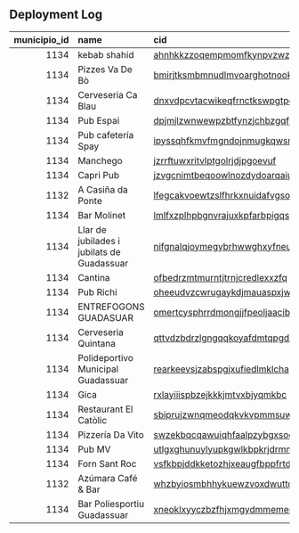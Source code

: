 ## Deployment Log

|   municipio_id | name                                       | cid                                                                                              | place_id                    | status   |
|---------------:|:-------------------------------------------|:-------------------------------------------------------------------------------------------------|:----------------------------|:---------|
|           1134 | kebab shahid                               | [ahnhkkzzoqempmomfkynpvzwzgdgpr](https://ahnhkkzzoqempmomfkynpvzwzgdgpr-qd4vhbvyra-ew.a.run.app) | ChIJS6PPx8uvYQ0R3WO2UEbm4Ck | ✅        |
|           1134 | Pizzes Va De Bò                            | [bmirjtksmbmnudlmvoarghotnookpn](https://bmirjtksmbmnudlmvoarghotnookpn-qd4vhbvyra-ew.a.run.app) | ChIJNTyalK-vYQ0RDQKP3klOVdw | ✅        |
|           1134 | Cerveseria Ca Blau                         | [dnxvdpcvtacwikeqfrnctkswpgtpov](https://dnxvdpcvtacwikeqfrnctkswpgtpov-qd4vhbvyra-ew.a.run.app) | ChIJvxtMejmvYQ0RA-DSAy-Z7Hs | ✅        |
|           1134 | Pub Espai                                  | [dpjmjlzwnwewpzbtfynzjchbzgqfjw](https://dpjmjlzwnwewpzbtfynzjchbzgqfjw-qd4vhbvyra-ew.a.run.app) | ChIJkdgCOa6vYQ0Rj3h9F4cJHRQ | ✅        |
|           1134 | Pub cafetería Spay                         | [ipyssqhfkmvfmgndojnmugkqwsrpvm](https://ipyssqhfkmvfmgndojnmugkqwsrpvm-qd4vhbvyra-ew.a.run.app) | ChIJ25yHVgCvYQ0Rp2IQPkG2HqI | ✅        |
|           1134 | Manchego                                   | [jzrrftuwxritvlptgolrjdjpgoevuf](https://jzrrftuwxritvlptgolrjdjpgoevuf-qd4vhbvyra-ew.a.run.app) | ChIJG36eb0mvYQ0RP7O0QZ9Smv4 | ✅        |
|           1134 | Capri Pub                                  | [jzvgcnimtbeqoowlnozdydoarqaium](https://jzvgcnimtbeqoowlnozdydoarqaium-qd4vhbvyra-ew.a.run.app) | ChIJD9oTdMevYQ0RzLo6topByaw | ✅        |
|           1132 | A Casiña da Ponte                          | [lfegcakvoewtzslfhrkxnuidafvgso](https://lfegcakvoewtzslfhrkxnuidafvgso-qd4vhbvyra-ew.a.run.app) | ChIJ4XXCdAC_MQ0RwsLf9Za9Rjc | ✅        |
|           1134 | Bar Molinet                                | [lmlfxzplhpbgnvrajuxkpfarbpigqs](https://lmlfxzplhpbgnvrajuxkpfarbpigqs-qd4vhbvyra-ew.a.run.app) | ChIJe4yrV6WvYQ0RWmBQEEWnFHc | ✅        |
|           1134 | Llar de jubilades i jubilats de Guadassuar | [nifgnalqjoymegybrhwwghxyfneujr](https://nifgnalqjoymegybrhwwghxyfneujr-qd4vhbvyra-ew.a.run.app) | ChIJa4gWJLGvYQ0RQKzWHQz1HMc | ✅        |
|           1134 | Cantina                                    | [ofbedrzmtmurntjtrnjcredlexxzfq](https://ofbedrzmtmurntjtrnjcredlexxzfq-qd4vhbvyra-ew.a.run.app) | ChIJUeXGWImvYQ0Rs3YYefPGC4c | ✅        |
|           1134 | Pub Richi                                  | [oheeudvzcwrugaykdjmauaspxjwsyp](https://oheeudvzcwrugaykdjmauaspxjwsyp-qd4vhbvyra-ew.a.run.app) | ChIJPUXUe_-vYQ0RH2qzPXL8nOM | ✅        |
|           1134 | ENTREFOGONS GUADASUAR                      | [omertcysphrrdmongjjfpeoljaacib](https://omertcysphrrdmongjjfpeoljaacib-qd4vhbvyra-ew.a.run.app) | ChIJV-p2wq-vYQ0RoaWrJRxw7Rw | ✅        |
|           1134 | Cerveseria Quintana                        | [qttvdzbdrzlgngqqkoyafdmtqpgdmc](https://qttvdzbdrzlgngqqkoyafdmtqpgdmc-qd4vhbvyra-ew.a.run.app) | ChIJlXUgRLCvYQ0R0gFFmLqZYVE | ✅        |
|           1134 | Polideportivo Municipal Guadassuar         | [rearkeevsjzabspgjxufiedlmklcha](https://rearkeevsjzabspgjxufiedlmklcha-qd4vhbvyra-ew.a.run.app) | ChIJz8ThN6WvYQ0RLpWGlj0lW9k | ✅        |
|           1134 | Gica                                       | [rxlayiiispbzejkkkjmtvxbjyqmkbc](https://rxlayiiispbzejkkkjmtvxbjyqmkbc-qd4vhbvyra-ew.a.run.app) | ChIJk1BkBACvYQ0RqMlEJq5faoI | ✅        |
|           1134 | Restaurant El Catòlic                      | [sbiprujzwnqmeodqkvkvpmmsuwiprr](https://sbiprujzwnqmeodqkvkvpmmsuwiprr-qd4vhbvyra-ew.a.run.app) | ChIJT1ZJPAevYQ0Rp8BPZIHDrk8 | ✅        |
|           1134 | Pizzería Da Vito                           | [swzekbqcqawuiqhfaalpzybgxsodbd](https://swzekbqcqawuiqhfaalpzybgxsodbd-qd4vhbvyra-ew.a.run.app) | ChIJAzTRpAOvYQ0R-xfqnXr6v34 | ✅        |
|           1134 | Pub MV                                     | [utlgxghunuylyupkgwlkbpkrjdrmms](https://utlgxghunuylyupkgwlkbpkrjdrmms-qd4vhbvyra-ew.a.run.app) | ChIJv4VCtwKvYQ0RA-2ylyYB2U8 | ✅        |
|           1134 | Forn Sant Roc                              | [vsfkbpjddkketozhjxeaugfbppfrtd](https://vsfkbpjddkketozhjxeaugfbppfrtd-qd4vhbvyra-ew.a.run.app) | ChIJdc4VoLavYQ0RlnFvnuqKXo0 | ✅        |
|           1132 | Azúmara Café & Bar                         | [whzbyiosmbhhykuewzvoxdwuttdysl](https://whzbyiosmbhhykuewzvoxdwuttdysl-qd4vhbvyra-ew.a.run.app) | ChIJn6Zp-_--MQ0ROgzWShXfxf8 | ✅        |
|           1134 | Bar Poliesportiu Guadassuar                | [xneoklxyyczbzfhjxmgydmmemerhzs](https://xneoklxyyczbzfhjxmgydmmemerhzs-qd4vhbvyra-ew.a.run.app) | ChIJQVsqfgCvYQ0RwVySFQNQwOA | ✅        |

